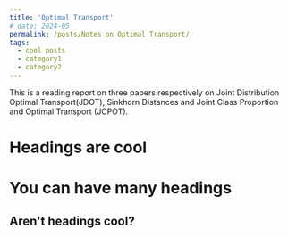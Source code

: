 ```yaml
---
title: 'Optimal Transport'
# date: 2024-05
permalink: /posts/Notes on Optimal Transport/
tags:
  - cool posts
  - category1
  - category2
---
```


This is a reading report on three papers respectively on Joint Distribution Optimal Transport(JDOT), Sinkhorn Distances and Joint Class Proportion and Optimal
Transport (JCPOT). 

Headings are cool
======

You can have many headings
======

Aren't headings cool?
------
